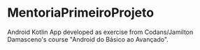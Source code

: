 # MentoriaPrimeiroProjeto
Android Kotlin App developed as exercise from Codans/Jamilton Damasceno's course "Android do Básico ao Avançado".
